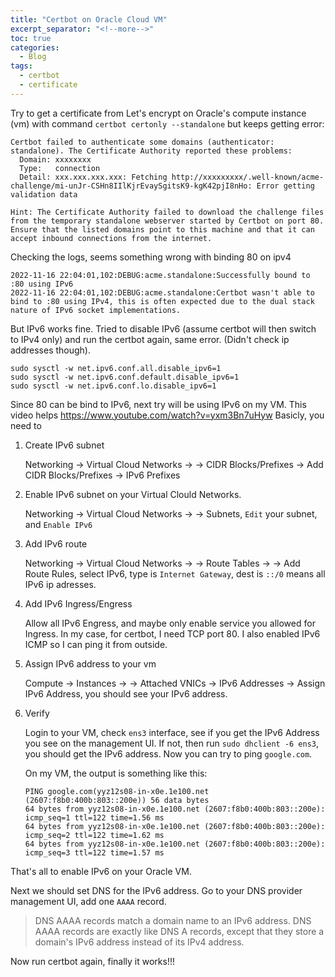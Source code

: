 ```yaml
---
title: "Certbot on Oracle Cloud VM"
excerpt_separator: "<!--more-->"
toc: true
categories:
  - Blog
tags:
  - certbot
  - certificate
---
```



Try to get a certificate from Let's encrypt on Oracle's compute instance (vm) with command `certbot certonly --standalone` but keeps getting error: 
```
Certbot failed to authenticate some domains (authenticator: standalone). The Certificate Authority reported these problems:
  Domain: xxxxxxxx
  Type:   connection
  Detail: xxx.xxx.xxx.xxx: Fetching http://xxxxxxxxx/.well-known/acme-challenge/mi-unJr-CSHn8IIlKjrEvaySgitsK9-kgK42pjI8nHo: Error getting validation data

Hint: The Certificate Authority failed to download the challenge files from the temporary standalone webserver started by Certbot on port 80. Ensure that the listed domains point to this machine and that it can accept inbound connections from the internet.
```

Checking the logs, seems something wrong with binding 80 on ipv4
```
2022-11-16 22:04:01,102:DEBUG:acme.standalone:Successfully bound to :80 using IPv6
2022-11-16 22:04:01,102:DEBUG:acme.standalone:Certbot wasn't able to bind to :80 using IPv4, this is often expected due to the dual stack nature of IPv6 socket implementations.
```

But IPv6 works fine.
Tried to disable IPv6 (assume certbot will then switch to IPv4 only) and run the certbot again, same error. (Didn't check ip addresses though).
```
sudo sysctl -w net.ipv6.conf.all.disable_ipv6=1
sudo sysctl -w net.ipv6.conf.default.disable_ipv6=1
sudo sysctl -w net.ipv6.conf.lo.disable_ipv6=1
```

Since 80 can be bind to IPv6, next try will be using IPv6 on my VM.
This video helps https://www.youtube.com/watch?v=yxm3Bn7uHyw
Basicly, you need to 

1. Create IPv6 subnet

   Networking -> Virtual Cloud Networks -> <Your VCN> -> CIDR Blocks/Prefixes -> Add CIDR Blocks/Prefixes -> IPv6 Prefixes
 
2. Enable IPv6 subnet on your Virtual Clould Networks.
  
    Networking -> Virtual Cloud Networks -> <Your VCN> -> Subnets, `Edit` your subnet, and `Enable IPv6`

3. Add IPv6 route
 
    Networking -> Virtual Cloud Networks -> <Your VCN> -> Route Tables -> <Your route table> -> Add Route Rules, select IPv6, type is `Internet Gateway`, dest is `::/0` means all IPv6 ip adresses.

4. Add IPv6 Ingress/Engress

    Allow all IPv6 Engress, and maybe only enable service you allowed for Ingress. In my case, for certbot, I need TCP port 80. I also enabled IPv6 ICMP so I can ping it from outside.
  
5. Assign IPv6 address to your vm
  
    Compute -> Instances -> <your vm instance> -> Attached VNICs -> IPv6 Addresses -> Assign IPv6 Address, you should see your IPv6 address.

6. Verify 
  
    Login to your VM, check `ens3` interface, see if you get the IPv6 Address you see on the management UI. If not, then run `sudo dhclient -6 ens3`, you should get the IPv6 address. Now you can try to ping `google.com`.
  
    On my VM, the output is something like this:
    ```
    PING google.com(yyz12s08-in-x0e.1e100.net (2607:f8b0:400b:803::200e)) 56 data bytes
    64 bytes from yyz12s08-in-x0e.1e100.net (2607:f8b0:400b:803::200e): icmp_seq=1 ttl=122 time=1.56 ms
    64 bytes from yyz12s08-in-x0e.1e100.net (2607:f8b0:400b:803::200e): icmp_seq=2 ttl=122 time=1.62 ms
    64 bytes from yyz12s08-in-x0e.1e100.net (2607:f8b0:400b:803::200e): icmp_seq=3 ttl=122 time=1.57 ms

    ```
 
That's all to enable IPv6 on your Oracle VM.
  
Next we should set DNS for the IPv6 address. Go to your DNS provider management UI, add one `AAAA` record.
> DNS AAAA records match a domain name to an IPv6 address. DNS AAAA records are exactly like DNS A records, except that they store a domain's IPv6 address instead of its IPv4 address.

Now run certbot again, finally it works!!!

